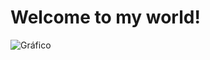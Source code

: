 # Welcome to my world! 

![Gráfico](https://github-readme-stats-git-masterrstaa-rickstaa.vercel.app/api?username=mfelipesoares&theme=dracula)

